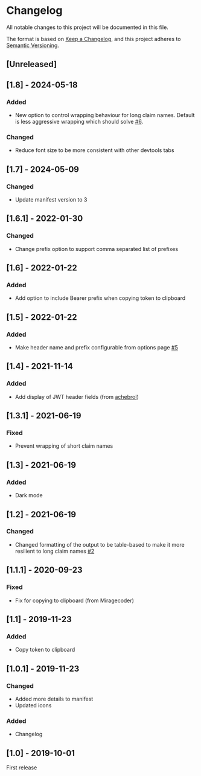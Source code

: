 # Changelog

All notable changes to this project will be documented in this file.

The format is based on [Keep a Changelog](https://keepachangelog.com/en/1.0.0/),
and this project adheres to [Semantic Versioning](https://semver.org/spec/v2.0.0.html).

## [Unreleased]

## [1.8] - 2024-05-18

### Added

- New option to control wrapping behaviour for long claim names. Default is less aggressive wrapping which should solve [#6](https://github.com/bugjam/jwt-inspector/issues/6).

### Changed

- Reduce font size to be more consistent with other devtools tabs

## [1.7] - 2024-05-09

### Changed

- Update manifest version to 3

## [1.6.1] - 2022-01-30

### Changed

- Change prefix option to support comma separated list of prefixes

## [1.6] - 2022-01-22

### Added

- Add option to include Bearer prefix when copying token to clipboard

## [1.5] - 2022-01-22

### Added

- Make header name and prefix configurable from options page [#5](https://github.com/bugjam/jwt-inspector/issues/5)

## [1.4] - 2021-11-14

### Added

- Add display of JWT header fields (from [achebrol](https://github.com/achebrol))

## [1.3.1] - 2021-06-19

### Fixed

- Prevent wrapping of short claim names

## [1.3] - 2021-06-19

### Added

- Dark mode

## [1.2] - 2021-06-19

### Changed

 - Changed formatting of the output to be table-based to make it more resilient to
   long claim names [#2](https://github.com/bugjam/jwt-inspector/issues/2)

## [1.1.1] - 2020-09-23

### Fixed

- Fix for copying to clipboard (from Miragecoder)

## [1.1] - 2019-11-23

### Added

- Copy token to clipboard

## [1.0.1] - 2019-11-23

### Changed

- Added more details to manifest
- Updated icons

### Added

- Changelog

## [1.0] - 2019-10-01

First release
